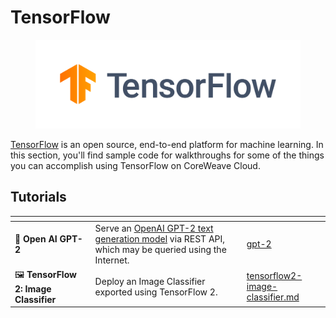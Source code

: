 # TensorFlow

<figure><img src="../../../../.gitbook/assets/image (53) (3).png" alt="The TensorFlow logo"><figcaption></figcaption></figure>

[TensorFlow](https://www.tensorflow.org/) is an open source, end-to-end platform for machine learning. In this section, you'll find sample code for walkthroughs for some of the things you can accomplish using TensorFlow on CoreWeave Cloud.

## Tutorials

<table data-card-size="large" data-view="cards"><thead><tr><th></th><th></th><th></th><th data-hidden data-card-target data-type="content-ref"></th></tr></thead><tbody><tr><td><span data-gb-custom-inline data-tag="emoji" data-code="1f9e0">🧠</span> <strong>Open AI GPT-2</strong></td><td>Serve an <a href="https://github.com/openai/gpt-2">OpenAI GPT-2 text generation model</a> via REST API, which may be queried using the Internet.</td><td></td><td><a href="gpt-2/">gpt-2</a></td></tr><tr><td><span data-gb-custom-inline data-tag="emoji" data-code="1f5bc">🖼</span> <strong>TensorFlow 2: Image Classifier</strong></td><td>Deploy an Image Classifier exported using TensorFlow 2.</td><td></td><td><a href="tensorflow2-image-classifier.md">tensorflow2-image-classifier.md</a></td></tr></tbody></table>
